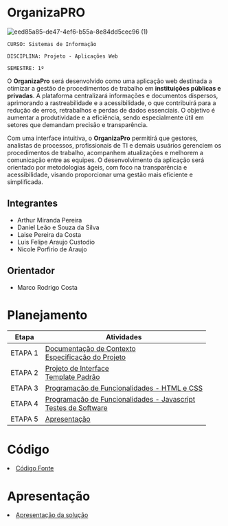 # OrganizaPRO

![eed85a85-de47-4ef6-b55a-8e84dd5cec96 (1)](https://github.com/user-attachments/assets/87de4af7-9cb8-4444-8baf-bf59b64d1784)

`CURSO: Sistemas de Informação`

`DISCIPLINA: Projeto - Aplicações Web`

`SEMESTRE: 1º`

O **OrganizaPro** será desenvolvido como uma aplicação web destinada a otimizar a gestão de procedimentos de trabalho em **instituições públicas e privadas**. A plataforma centralizará informações e documentos dispersos, aprimorando a rastreabilidade e a acessibilidade, o que contribuirá para a redução de erros, retrabalhos e perdas de dados essenciais. O objetivo é aumentar a produtividade e a eficiência, sendo especialmente útil em setores que demandam precisão e transparência.

Com uma interface intuitiva, o **OrganizaPro** permitirá que gestores, analistas de processos, profissionais de TI e demais usuários gerenciem os procedimentos de trabalho, acompanhem atualizações e melhorem a comunicação entre as equipes. O desenvolvimento da aplicação será orientado por metodologias ágeis, com foco na transparência e acessibilidade, visando proporcionar uma gestão mais eficiente e simplificada.

## Integrantes

* Arthur Miranda Pereira
* Daniel Leão e Souza da Silva
* Laise Pereira da Costa
* Luis Felipe Araujo Custodio
* Nicole Porfirio de Araujo

## Orientador

* Marco Rodrigo Costa

# Planejamento

| Etapa         | Atividades |
|  :----:   | ----------- |
| ETAPA 1         |[Documentação de Contexto](docs/context.md) <br> [Especificação do Projeto](docs/especification.md) |
| ETAPA 2         |[Projeto de Interface](docs/interface.md) <br> [Template Padrão](docs/template.md) |
| ETAPA 3         |[Programação de Funcionalidades - HTML e CSS](docs/development.md) |
| ETAPA 4        |[Programação de Funcionalidades - Javascript](docs/development.md) <br> [Testes de Software ](docs/tests.md) |
| ETAPA 5         | [Apresentação](presentation/README.md) |

# Código

<li><a href="src/README.md"> Código Fonte</a></li>

# Apresentação

<li><a href="presentation/README.md"> Apresentação da solução</a></li>
